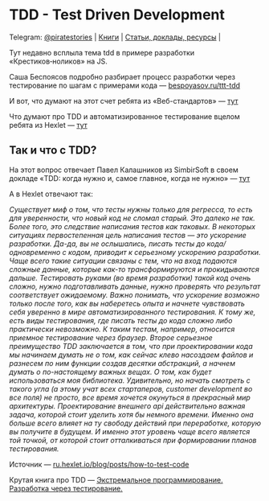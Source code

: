 # TDD - Test Driven Development

Telegram: [@piratestories](https://t.me/piratestories)
| [Книги](https://github.com/kakoi-to-pirat/web-developer-on-linux/blob/master/books.md) | [Статьи, доклады, ресурсы](https://github.com/kakoi-to-pirat/web-developer-on-linux/blob/master/reports.md) |

Тут недавно всплыла тема tdd в примере разработки «Крестиков‑ноликов» на JS.

Саша Беспоясов подробно разбирает процесс разработки через тестирование по шагам с примерами кода — [bespoyasov.ru/ttt-tdd](https://bespoyasov.ru/ttt-tdd/)

И вот, что думают на этот счет ребята из «Веб-стандартов» — [тут](https://www.youtube.com/watch?v=VTBbtg9Sl3Y&t=761s)

Что думают про TDD и автоматизированное тестирование вцелом ребята из Hexlet — [тут](https://www.youtube.com/watch?v=DqOnfQ4Ad5s)

## Так и что с TDD?

На этот вопрос отвечает Павел Калашников из SimbirSoft в своем докладе «TDD: когда нужно и, самое главное, когда не нужно» — [тут](https://www.youtube.com/watch?v=QT1yDL-L0t4)

А в Hexlet отвечают так:

_Существует миф о том, что тесты нужны только для регресса, то есть для уверенности, что новый код не сломал старый. Это далеко не так. Более того, это следствие написания тестов как таковых. В некоторых ситуациях первостепенная цель написания тестов — это ускорение разработки. Да-да, вы не ослышались, писать тесты до кода/одновременно с кодом, приводит к серьезному ускорению разработки. Чаще всего такие ситуации связаны с тем, что на вход подаются сложные данные, которые как-то трансформируются и прокидываются дальше. Тестировать руками (во время разработки) такой код очень сложно, нужно подготавливать данные, нужно проверять что результат соответствует ожидаемому. Важно понимать, что ускорение возможно только после того, как вы наберетесь опыта и начнете чувствовать себя уверенно в мире автоматизированного тестирования. К тому же, есть виды тестирования, где писать тесты до кода сложно либо практически невозможно. К таким тестам, например, относится приемное тестирование через браузер. Второе серьезное преимущество TDD заключается в том, что при проектировании кода мы начинаем думать не о том, как сейчас клево насоздаем файлов и разнесем по ним функции создав десятки абстракций, а начнем думать о по-настоящему важных вещах. О том, как будет использоваться моя библиотека. Удивительно, но начать смотреть с такого угла (а этому учат всех стартаперов, customer development во все поля) не просто, все время хочется окунуться в прекрасный мир архитектуры. Проектирование внешнего api действительно важная задача, которой стоит уделить хотя бы немного времени. Именно она больше всего влияет на ту свободу действий при переработке, которую вы получите в будущем. И именно этот уровень чаще всего является той точкой, от которой стоит отталкиваться при формировании планов тестирования._

Источник — [ru.hexlet.io/blog/posts/how-to-test-code](http://ru.hexlet.io/blog/posts/how-to-test-code)

Крутая книга про TDD — [Экстремальное программирование. Разработка через тестирование.](https://www.ozon.ru/context/detail/id/140489225/?gclid=CjwKCAjwk9HWBRApEiwA6mKWaVEfHyeasycJ0AJYP1Ir73_rpQHmQSznylr0zRO8ElASSYszCbNwsBoCkwIQAvD_BwE&gclsrc=aw.ds&dclid=CPu08vDJvtoCFUKFGQodNY4Hmg)
